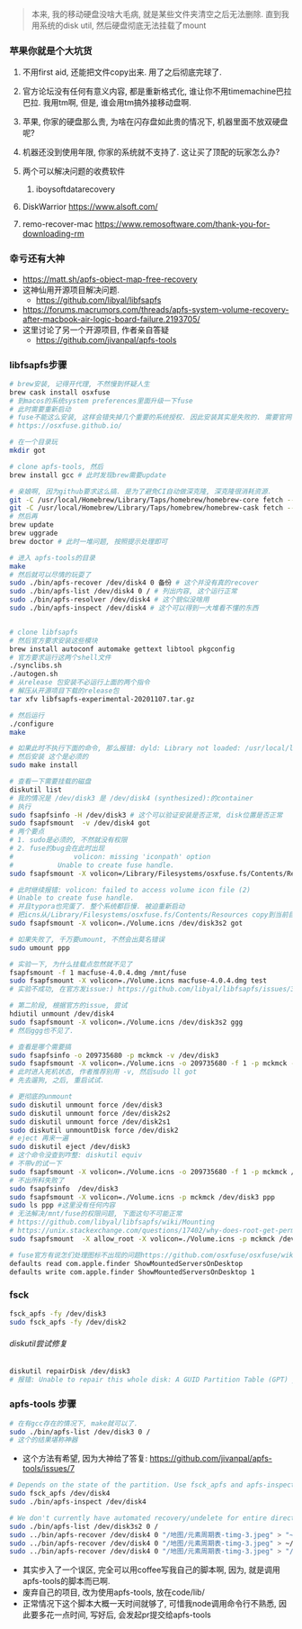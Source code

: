 > 本来, 我的移动硬盘没啥大毛病, 就是某些文件夹清空之后无法删除. 直到我用系统的disk util, 然后硬盘彻底无法挂载了mount

### 苹果你就是个大坑货

1. 不用first aid, 还能把文件copy出来. 用了之后彻底完球了.

2. 官方论坛没有任何有意义内容, 都是重新格式化, 谁让你不用timemachine巴拉巴拉. 我用tm啊, 但是, 谁会用tm搞外接移动盘啊. 

3. 苹果, 你家的硬盘那么贵, 为啥在闪存盘如此贵的情况下, 机器里面不放双硬盘呢? 

4. 机器还没到使用年限, 你家的系统就不支持了. 这让买了顶配的玩家怎么办?

5. 两个可以解决问题的收费软件

   1. iboysoftdatarecovery
2.  DiskWarrior  https://www.alsoft.com/
   3. remo-recover-mac https://www.remosoftware.com/thank-you-for-downloading-rm

### 幸亏还有大神

- https://matt.sh/apfs-object-map-free-recovery
- 这神仙用开源项目解决问题.
  - https://github.com/libyal/libfsapfs
- https://forums.macrumors.com/threads/apfs-system-volume-recovery-after-macbook-air-logic-board-failure.2193705/
- 这里讨论了另一个开源项目, 作者亲自答疑
  -  https://github.com/jivanpal/apfs-tools

### libfsapfs步骤

```sh
# brew安装, 记得开代理, 不然慢到怀疑人生
brew cask install osxfuse
# 到macos的系统system preferences里面升级一下fuse
# 此时需要重新启动
# fuse不能这么安装, 这样会错失掉几个重要的系统授权. 因此安装其实是失败的. 需要官网下载安装
# https://osxfuse.github.io/

# 在一个目录玩
mkdir got

# clone apfs-tools, 然后
brew install gcc # 此时发现brew需要update

# 亲娘啊, 因为github要求这么搞. 是为了避免CI自动做深克隆, 深克隆很消耗资源.
git -C /usr/local/Homebrew/Library/Taps/homebrew/homebrew-core fetch --unshallow
git -C /usr/local/Homebrew/Library/Taps/homebrew/homebrew-cask fetch --unshallow
# 然后再
brew update
brew uggrade
brew doctor # 此时一堆问题, 按照提示处理即可

# 进入 apfs-tools的目录
make
# 然后就可以尽情的玩耍了
sudo ./bin/apfs-recover /dev/disk4 0 备份 # 这个并没有真的recover
sudo ./bin/apfs-list /dev/disk4 0 / # 列出内容, 这个运行正常
sudo ./bin/apfs-resolver /dev/disk4 # 这个貌似没啥用
sudo ./bin/apfs-inspect /dev/disk4 # 这个可以得到一大堆看不懂的东西


# clone libfsapfs
# 然后官方要求安装这些模块
brew install autoconf automake gettext libtool pkgconfig
# 官方要求运行这两个shell文件
./synclibs.sh
./autogen.sh
# 从release 包安装不必运行上面的两个指令
# 解压从开源项目下载的release包
tar xfv libfsapfs-experimental-20201107.tar.gz

# 然后运行
./configure
make

# 如果此时不执行下面的命令, 那么报错: dyld: Library not loaded: /usr/local/lib/libfsapfs.1.dylib
# 然后安装 这个是必须的
sudo make install

# 查看一下需要挂载的磁盘
diskutil list
# 我的情况是 /dev/disk3 是 /dev/disk4 (synthesized):的container
# 执行
sudo fsapfsinfo -H /dev/disk3 # 这个可以验证安装是否正常, disk位置是否正常
sudo fsapfsmount  -v /dev/disk4 got
# 两个要点
# 1. sudo是必须的, 不然就没有权限
# 2. fuse的bug会在此时出现 
#				volicon: missing 'iconpath' option
#   		Unable to create fuse handle.
sudo fsapfsmount -X volicon=/Library/Filesystems/osxfuse.fs/Contents/Resources/Volume.icns /dev/disk4 got

# 此时继续报错: volicon: failed to access volume icon file (2)
# Unable to create fuse handle.
# 并且typora也完蛋了. 整个系统都巨慢. 被迫重新启动
# 把icns从/Library/Filesystems/osxfuse.fs/Contents/Resources copy到当前目录
sudo fsapfsmount -X volicon=./Volume.icns /dev/disk3s2 got

# 如果失败了, 千万要umount, 不然会出莫名错误
sudo umount ppp 

# 实验一下, 为什么挂载点忽然就不见了
fsapfsmount -f 1 macfuse-4.0.4.dmg /mnt/fuse
sudo fsapfsmount -X volicon=./Volume.icns macfuse-4.0.4.dmg test
# 实验不成功, 在官方发issue:) https://github.com/libyal/libfsapfs/issues/34
```

```sh
# 第二阶段, 根据官方的issue, 尝试
hdiutil unmount /dev/disk4
sudo fsapfsmount -X volicon=./Volume.icns /dev/disk3s2 ggg
# 然后ggg也不见了.

# 查看是哪个需要搞
sudo fsapfsinfo -o 209735680 -p mckmck -v /dev/disk3
sudo fsapfsmount -X volicon=./Volume.icns -o 209735680 -f 1 -p mckmck -v /dev/disk3 ppp
# 此时进入死机状态, 作者推荐别用 -v, 然后sudo ll got
# 先去遛狗, 之后, 重启试试.

# 更彻底的unmount
sudo diskutil unmount force /dev/disk3 
sudo diskutil unmount force /dev/disk2s2
sudo diskutil unmount force /dev/disk2s1
sudo diskutil unmountDisk force /dev/disk2
# eject 再来一遍
sudo diskutil eject /dev/disk3
# 这个命令没查到咋整: diskutil equiv
# 不带v的试一下
sudo fsapfsmount -X volicon=./Volume.icns -o 209735680 -f 1 -p mckmck /dev/disk3 ppp
# 不出所料失败了
sudo fsapfsinfo  /dev/disk3
sudo fsapfsmount -X volicon=./Volume.icns -p mckmck /dev/disk3 ppp
sudo ls ppp #这里没有任何内容
# 无法解决/mnt/fuse的权限问题, 下面这句不可能正常
# https://github.com/libyal/libfsapfs/wiki/Mounting
# https://unix.stackexchange.com/questions/17402/why-does-root-get-permission-denied-when-accessing-fuse-directory
sudo fsapfsmount  -X allow_root -X volicon=./Volume.icns -p mckmck /dev/disk3 /mnt/fuse
```

```sh
# fuse官方有说怎们处理图标不出现的问题https://github.com/osxfuse/osxfuse/wiki/FAQ
defaults read com.apple.finder ShowMountedServersOnDesktop
defaults write com.apple.finder ShowMountedServersOnDesktop 1
```

### fsck

```sh
fsck_apfs -fy /dev/disk3
sudo fsck_apfs -fy /dev/disk2
```

###### diskutil尝试修复

```sh
diskutil repairDisk /dev/disk3                                          1 ↵
# 报错: Unable to repair this whole disk: A GUID Partition Table (GPT) partitioning scheme is required (-69773)
```

### apfs-tools 步骤

```sh
# 在有gcc存在的情况下, make就可以了.
sudo ./bin/apfs-list /dev/disk3 0 /  
# 这个的结果堪称神器
```

- 这个方法有希望, 因为大神给了答复: https://github.com/jivanpal/apfs-tools/issues/7

```sh
# Depends on the state of the partition. Use fsck_apfs and apfs-inspect to see if there's anything obviously wrong with your partition which will prevent you from doing this.
sudo fsck_apfs /dev/disk4
sudo ./bin/apfs-inspect /dev/disk4

# We don't currently have automated recovery/undelete for entire directories, but you can use apfs-list to explore directories view file metadata, and then apfs-recover to recover a specific file. We have a simple shell script, pull.sh which allows you to automate this over a list of filepaths that you want to try to recover; you will need to create this list yourself somehow. @memecode's fork has a Python script, recover.py, which does this for you; you'll need to customise that Python script to search through the directories you're interested in (e.g. /Users/lornally).
sudo ./bin/apfs-list /dev/disk3s2 0 / 
sudo ../bin/apfs-recover /dev/disk4 0 "/地图/元素周期表-timg-3.jpeg" > "~/Desktop/backfile.jpeg" #注意这个~会失效, 因为他在双引号里面了
sudo ../bin/apfs-recover /dev/disk4 0 "/地图/元素周期表-timg-3.jpeg" > ~/Desktop/backfile.jpeg # 这样依旧不行, 命令要求这个参数是字符串
sudo ../bin/apfs-recover /dev/disk4 0 "/地图/元素周期表-timg-3.jpeg" > "/Users/bergman/Desktop/bb.jpg" # 因此只能这样了.
```

- 其实步入了一个误区, 完全可以用coffee写我自己的脚本啊, 因为, 就是调用apfs-tools的脚本而已啊. 
- 废弃自己的项目, 改为使用apfs-tools, 放在code/lib/
- 正常情况下这个脚本大概一天时间就够了, 可惜我node调用命令行不熟悉, 因此要多花一点时间, 写好后, 会发起pr提交给apfs-tools